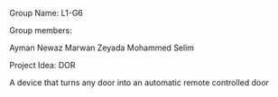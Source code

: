 Group Name: L1-G6

Group members:

Ayman Newaz
Marwan Zeyada
Mohammed Selim

Project Idea: DOR

A device that turns any door into an automatic remote controlled door

